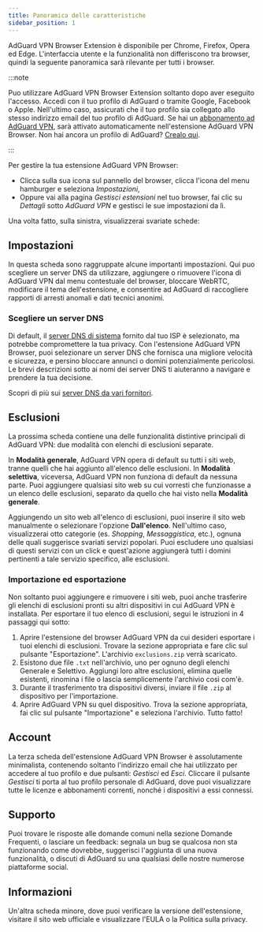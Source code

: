 ```yaml
---
title: Panoramica delle caratteristiche
sidebar_position: 1
---
```


AdGuard VPN Browser Extension è disponibile per Chrome, Firefox, Opera ed Edge. L'interfaccia utente e la funzionalità non differiscono tra browser, quindi la seguente panoramica sarà rilevante per tutti i browser.

:::note

Puo utilizzare AdGuard VPN Browser Extension soltanto dopo aver eseguito l'accesso. Accedi con il tuo profilo di AdGuard o tramite Google, Facebook o Apple. Nell'ultimo caso, assicurati che il tuo profilo sia collegato allo stesso indirizzo email del tuo profilo di AdGuard. Se hai un [abbonamento ad AdGuard VPN](/general/subscription), sarà attivato automaticamente nell'estensione AdGuard VPN Browser. Non hai ancora un profilo di AdGuard? [Crealo qui](https://auth.adguard.com/registration.html).

:::

Per gestire la tua estensione AdGuard VPN Browser:

- Clicca sulla sua icona sul pannello del browser, clicca l'icona del menu hamburger e seleziona *Impostazioni*,
- Oppure vai alla pagina *Gestisci estensioni* nel tuo browser, fai clic su *Dettagli* sotto *AdGuard VPN* e gestisci le sue impostazioni da lì.

Una volta fatto, sulla sinistra, visualizzerai svariate schede:

## Impostazioni

In questa scheda sono raggruppate alcune importanti impostazioni. Qui puo scegliere un server DNS da utilizzare, aggiungere o rimuovere l'icona di AdGuard VPN dal menu contestuale del browser, bloccare WebRTC, modificare il tema dell'estensione, e consentire ad AdGuard di raccogliere rapporti di arresti anomali e dati tecnici anonimi.

### Scegliere un server DNS

Di default, il [server DNS di sistema](https://adguard-dns.io/kb/general/dns-filtering/#what-is-dns) fornito dal tuo ISP è selezionato, ma potrebbe compromettere la tua privacy. Con l'estensione AdGuard VPN Browser, puoi selezionare un server DNS che fornisca una migliore velocità e sicurezza, e persino bloccare annunci o domini potenzialmente pericolosi. Le brevi descrizioni sotto ai nomi dei server DNS ti aiuteranno a navigare e prendere la tua decisione.

Scopri di più sui [server DNS da vari fornitori](https://adguard-dns.io/kb/general/dns-providers/).

## Esclusioni

La prossima scheda contiene una delle funzionalità distintive principali di AdGuard VPN: due modalità con elenchi di esclusioni separate.

In **Modalità generale**, AdGuard VPN opera di default su tutti i siti web, tranne quelli che hai aggiunto all'elenco delle esclusioni. In **Modalità selettiva**, viceversa, AdGuard VPN non funziona di default da nessuna parte. Puoi aggiungere qualsiasi sito web su cui vorresti che funzionasse a un elenco delle esclusioni, separato da quello che hai visto nella **Modalità generale**.

Aggiungendo un sito web all'elenco di esclusioni, puoi inserire il sito web manualmente o selezionare l'opzione **Dall'elenco**. Nell'ultimo caso, visualizzerai otto categorie (es. *Shopping*, *Messaggistica*, etc.), ognuna delle quali suggerisce svariati servizi popolari. Puoi escludere uno qualsiasi di questi servizi con un click e quest'azione aggiungerà tutti i domini pertinenti a tale servizio specifico, alle esclusioni.

### Importazione ed esportazione

Non soltanto puoi aggiungere e rimuovere i siti web, puoi anche trasferire gli elenchi di esclusioni pronti su altri dispositivi in cui AdGuard VPN è installata. Per esportare il tuo elenco di esclusioni, segui le istruzioni in 4 passaggi qui sotto:

1. Aprire l'estensione del browser AdGuard VPN da cui desideri esportare i tuoi elenchi di esclusioni. Trovare la sezione appropriata e fare clic sul pulsante "Esportazione". L'archivio `exclusions.zip` verrà scaricato.
1. Esistono due file `.txt` nell'archivio, uno per ognuno degli elenchi Generale e Selettivo. Aggiungi loro altre esclusioni, elimina quelle esistenti, rinomina i file o lascia semplicemente l'archivio così com'è.
1. Durante il trasferimento tra dispositivi diversi, inviare il file `.zip` al dispositivo per l'importazione.
1. Aprire AdGuard VPN su quel dispositivo. Trova la sezione appropriata, fai clic sul pulsante "Importazione" e seleziona l'archivio. Tutto fatto!

## Account

La terza scheda dell'estensione AdGuard VPN Browser è assolutamente minimalista, contenendo soltanto l'indirizzo email che hai utilizzato per accedere al tuo profilo e due pulsanti: *Gestisci* ed *Esci*. Cliccare il pulsante *Gestisci* ti porta al tuo profilo personale di AdGuard, dove puoi visualizzare tutte le licenze e abbonamenti correnti, nonché i dispositivi a essi connessi.

## Supporto

Puoi trovare le risposte alle domande comuni nella sezione Domande Frequenti, o lasciare un feedback: segnala un bug se qualcosa non sta funzionando come dovrebbe, suggerisci l'aggiunta di una nuova funzionalità, o discuti di AdGuard su una qualsiasi delle nostre numerose piattaforme social.

## Informazioni

Un'altra scheda minore, dove puoi verificare la versione dell'estensione, visitare il sito web ufficiale e visualizzare l'EULA o la Politica sulla privacy.

